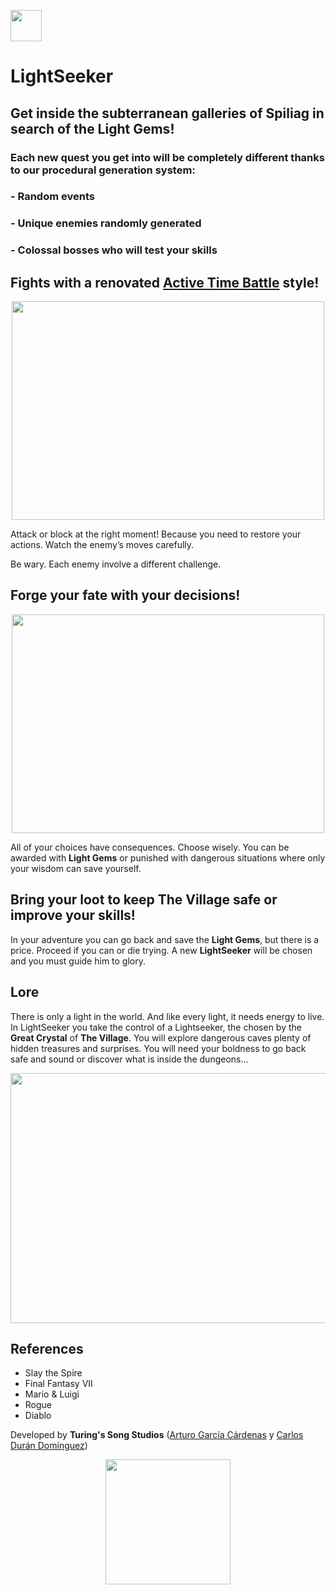 <p align="left"><img src="https://user-images.githubusercontent.com/36244271/45879847-408cf300-bda6-11e8-8e9d-d22890c375c0.png" width="50" height="50"></p>


LightSeeker 
=====

## Get inside the subterranean galleries of Spiliag in search of the Light Gems!
### Each new quest you get into will be completely different thanks to our procedural generation system:

### - Random events
### - Unique enemies randomly generated
### - Colossal bosses who will test your skills

## Fights with a renovated [Active Time Battle](https://www.giantbomb.com/active-time-battle/3015-95/) style!
<p align="center"><img src="https://user-images.githubusercontent.com/36244271/48739165-670ac580-ec53-11e8-966c-dde36f070989.PNG" width="500" height="350"></p>

Attack or block at the right moment! Because you need to restore your actions.
Watch the enemy’s moves carefully.

Be wary. Each enemy involve a different challenge.

## Forge your fate with your decisions!
<p align="center"><img src="https://user-images.githubusercontent.com/36244271/48739344-fdd78200-ec53-11e8-9421-6eb0996c5c75.PNG" width="500" height="350"></p>

All of your choices have consequences. Choose wisely. You can be awarded with __Light Gems__ or punished with dangerous situations where only your wisdom can save yourself.

## Bring your loot to keep The Village safe or improve your skills!

In your adventure you can go back and save the __Light Gems__, but there is a price. Proceed if you can or die trying. A new __LightSeeker__ will be chosen and you must guide him to glory.

## Lore

There is only a light in the world. And like every light, it needs energy to live.
In LightSeeker you take the control of a Lightseeker, the chosen by the __Great Crystal__ of __The Village__. You will explore dangerous caves plenty of hidden treasures and surprises. You will need your boldness to go back safe and sound or discover what is inside the dungeons…
<p align="center"><img src="https://user-images.githubusercontent.com/33768598/45785254-e0923180-bc6b-11e8-9d89-46aadacd90a9.jpg" width="600" height="400"></p>

## References

 * Slay the Spire
 * Final Fantasy VII
 * Mario & Luigi
 * Rogue
 * Diablo

Developed by __Turing's Song Studios__ ([Arturo García Cárdenas](https://github.com/argarc03) y [Carlos Durán Domínguez](https://github.com/CarlosDuranDominguez))
<p align="center"><img src="https://user-images.githubusercontent.com/36244271/45879847-408cf300-bda6-11e8-8e9d-d22890c375c0.png" width="200" height="200"></p>
